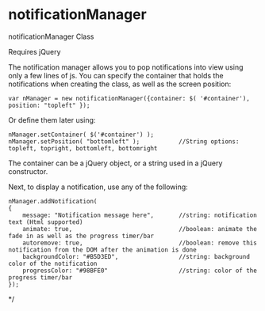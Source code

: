 # notificationManager
notificationManager Class

Requires jQuery

The notification manager allows you to pop notifications into view using only a few lines of js.
You can specify the container that holds the notifications when creating the class, as well as the screen position:

    var nManager = new notificationManager({container: $( '#container'), position: "topleft" });

Or define them later using: 

    nManager.setContainer( $('#container') );
    nManager.setPosition( "bottomleft" );           //String options: topleft, topright, bottomleft, bottomright

The container can be a jQuery object, or a string used in a jQuery constructor.

Next, to display a notification, use any of the following:

    nManager.addNotification(
    {
        message: "Notification message here",       //string: notification text (Html supported)
        animate: true,                              //boolean: animate the fade in as well as the progress timer/bar
        autoremove: true,                           //boolean: remove this notification from the DOM after the animation is done
        backgroundColor: "#B5D3ED",                 //string: background color of the notification
        progressColor: "#98BFE0"                    //string: color of the progress timer/bar
    });

*/
